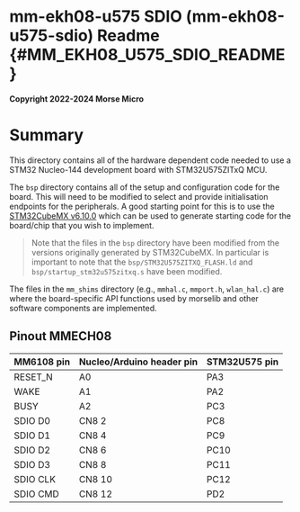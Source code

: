mm-ekh08-u575 SDIO (mm-ekh08-u575-sdio) Readme {#MM_EKH08_U575_SDIO_README}
====

__Copyright 2022-2024 Morse Micro__

# Summary

This directory contains all of the hardware dependent code needed to use a STM32 Nucleo-144
development board with STM32U575ZITxQ MCU.

The `bsp` directory contains all of the setup and configuration code for the board. This will need
to be modified to select and provide initialisation endpoints for the peripherals. A good starting
point for this is to use the [STM32CubeMX v6.10.0](https://www.st.com/stm32cubemx) which can be
used to generate starting code for the board/chip that you wish to implement.

> Note that the files in the `bsp` directory have been modified from the versions originally
> generated by STM32CubeMX. In particular is important to note that the
> `bsp/STM32U575ZITXQ_FLASH.ld` and `bsp/startup_stm32u575zitxq.s` have been modified.

The files in the `mm_shims` directory (e.g., `mmhal.c`, `mmport.h`, `wlan_hal.c`) are where the
board-specific API functions used by morselib and other software components are implemented.

## Pinout MMECH08

MM6108 pin | Nucleo/Arduino header pin | STM32U575 pin
-----------|---------------------------|--------------
RESET_N    | A0                        | PA3
WAKE       | A1                        | PA2
BUSY       | A2                        | PC3
SDIO D0    | CN8 2                     | PC8
SDIO D1    | CN8 4                     | PC9
SDIO D2    | CN8 6                     | PC10
SDIO D3    | CN8 8                     | PC11
SDIO CLK   | CN8 10                    | PC12
SDIO CMD   | CN8 12                    | PD2
